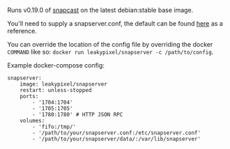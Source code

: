 Runs v0.19.0 of [snapcast](https://github.com/badaix/snapcast) on the
latest debian:stable base image.

You'll need to supply a snapserver.conf, the default can be found [here](https://github.com/badaix/snapcast/blob/master/server/etc/snapserver.conf) as a reference.

You can override the location of the config file by overriding the docker
`COMMAND` like so: `docker run leakypixel/snapserver -c /path/to/config`.


Example docker-compose config:
```
snapserver:
    image: leakypixel/snapserver
    restart: unless-stopped
    ports:
        - '1704:1704'
        - '1705:1705'
        - '1780:1780' # HTTP JSON RPC
    volumes:
        - 'fifo:/tmp/'
        - '/path/to/your/snapserver.conf:/etc/snapserver.conf'
        - '/path/to/your/snapserver/data/:/var/lib/snapserver'
```
